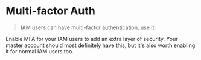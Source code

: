 # Multi-factor Auth

> IAM users can have multi-factor authentication, use it!

Enable MFA for your IAM users to add an extra layer of security. Your master account should most definitely have this, but it's also worth enabling it for normal IAM users too.
